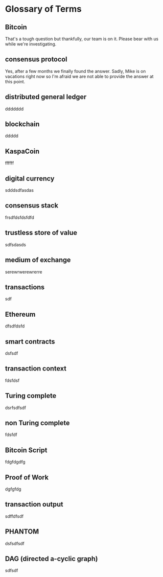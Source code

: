 # Glossary of Terms

## **Bitcoin**

That's a tough question but thankfully, our team is on it. Please bear with us while we're investigating.

##  **consensus protocol**

Yes, after a few months we finally found the answer. Sadly, Mike is on vacations right now so I'm afraid we are not able to provide the answer at this point.

## **distributed general ledger**

ddddddd

## **blockchain**

ddddd

## **KaspaCoin**

ffffff

## **digital currency**

sdddsdfasdas

## **consensus stack**

frsdfdsfdsfdfd

## **trustless store of value**

sdfsdasds

## **medium of exchange**

serewrwerewrerre

## **transactions**

sdf

## **Ethereum**

dfsdfdsfd

## **smart contracts**

dsfsdf

## **transaction context**

fdsfdsf

## **Turing complete**

dsrfsdfsdf

##  **non Turing complete** 

fdsfdf

## **Bitcoin Script**

fdgfdgdfg



## **Proof of Work**

dgfgfdg

## transaction output

sdffdfsdf



## PHANTOM

dsfsdfsdf

## DAG \(directed a-cyclic graph\)

sdfsdf



